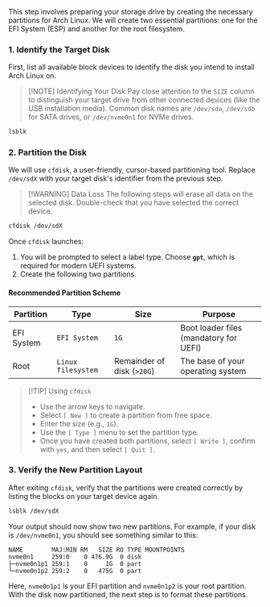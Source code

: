 
This step involves preparing your storage drive by creating the necessary partitions for Arch Linux. We will create two essential partitions: one for the EFI System (ESP) and another for the root filesystem.

### 1. Identify the Target Disk

First, list all available block devices to identify the disk you intend to install Arch Linux on.

> [!NOTE] Identifying Your Disk
> Pay close attention to the `SIZE` column to distinguish your target drive from other connected devices (like the USB installation media). Common disk names are `/dev/sda`, `/dev/sdb` for SATA drives, or `/dev/nvme0n1` for NVMe drives.

```bash
lsblk
```

### 2. Partition the Disk

We will use `cfdisk`, a user-friendly, cursor-based partitioning tool. Replace `/dev/sdX` with your target disk's identifier from the previous step.

> [!WARNING] Data Loss
> The following steps will erase all data on the selected disk. Double-check that you have selected the correct device.

```bash
cfdisk /dev/sdX
```

Once `cfdisk` launches:
1.  You will be prompted to select a label type. Choose **`gpt`**, which is required for modern UEFI systems.
2.  Create the following two partitions.

#### Recommended Partition Scheme

| Partition | Type | Size | Purpose |
|---|---|---|---|
| EFI System | `EFI System` | `1G` | Boot loader files (mandatory for UEFI) |
| Root | `Linux filesystem` | Remainder of disk (`>20G`) | The base of your operating system |

> [!TIP] Using `cfdisk`
> - Use the arrow keys to navigate.
> - Select `[ New ]` to create a partition from free space.
> - Enter the size (e.g., `1G`).
> - Use the `[ Type ]` menu to set the partition type.
> - Once you have created both partitions, select `[ Write ]`, confirm with `yes`, and then select `[ Quit ]`.

### 3. Verify the New Partition Layout

After exiting `cfdisk`, verify that the partitions were created correctly by listing the blocks on your target device again.

```bash
lsblk /dev/sdX
```

Your output should now show two new partitions. For example, if your disk is `/dev/nvme0n1`, you should see something similar to this:

```
NAME        MAJ:MIN RM   SIZE RO TYPE MOUNTPOINTS
nvme0n1     259:0    0 476.9G  0 disk 
├─nvme0n1p1 259:1    0     1G  0 part 
└─nvme0n1p2 259:2    0   475G  0 part 
```

Here, `nvme0n1p1` is your EFI partition and `nvme0n1p2` is your root partition. With the disk now partitioned, the next step is to format these partitions.

